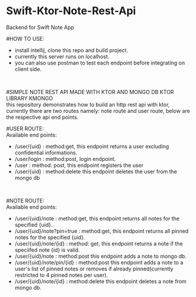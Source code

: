 # Swift-Ktor-Note-Rest-Api
Backend for Swift Note App

#HOW TO USE:
- install intellij, clone this repo and build project.
- currently this server runs on localhost.
- you can also use postman to test each endpoint before integrating on client side.
</br>

#SIMPLE NOTE REST API MADE WITH KTOR AND MONGO DB KTOR LIBRARY KMONGO
<br>this repository demonstrates how to build an http rest api with ktor, currently there are two routes namely: note route and user route, below are the respective api end points.

#USER ROUTE:
<br>Available end points:
- /user/{uid} : method:get, this endpoint returns a user excluding confidential informations.
- /user/login : method:post, login endpoint.
- /user : method: post, this endpoint registers the user
- /user/{uid} : method:delete this endpoint deletes the user from the mongo db
</br>

#NOTE ROUTE:
<br>Available end points:
- /user/{uid}/note : method:get, this endpoint returns all notes for the specified {uid}.
- /user/{uid}/note?pin=true : method:get, this endpoint returns all pinned notes for the specified {uid}.
- /user/{uid}/note/{id} : method: get, this endpoint returns a note if the speciifed note {id} is valid.
- /user/{uid}/note : method:post this endpoint adds a note to mongo db.
- /user/{uid}/note/pin/{id} : method:post this endpoint adds a note to a user's list of pinned notes or removes if already pinned(currently restricted to 4 pinned notes per user).
- /user/{uid}/note/{id} : method:delete this endpoint deletes a note from mongo db.
</br>


